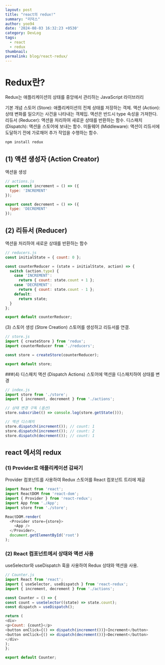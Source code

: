 ```yaml
---
layout: post
title: "react의 redux!"
summary: "리덕스"
author: yoo94
date: '2024-08-03 16:32:23 +0530'
category: DevLog
tags:
  - react
  - redux
thumbnail: 
permalink: blog/react-redux/
---
```

# Redux란? 
Redux는 애플리케이션의 상태를 중앙에서 관리하는 JavaScript 라이브러리

기본 개념
스토어 (Store): 애플리케이션의 전체 상태를 저장하는 객체.
액션 (Action): 상태 변화를 일으키는 사건을 나타내는 객체입. 액션은 반드시 type 속성을 가져한다.
리듀서 (Reducer): 액션을 처리하여 새로운 상태를 반환하는 함수.
디스패치 (Dispatch): 액션을 스토어에 보내는 함수.
미들웨어 (Middleware): 액션이 리듀서에 도달하기 전에 가로채어 추가 작업을 수행하는 함수.

```bash
npm install redux
```

## (1) 액션 생성자 (Action Creator)
액션을 생성
```js
// actions.js
export const increment = () => ({
  type: 'INCREMENT'
});

export const decrement = () => ({
  type: 'DECREMENT'
});
```
## (2) 리듀서 (Reducer)
액션을 처리하여 새로운 상태를 반환하는 함수
```js
// reducers.js
const initialState = { count: 0 };

const counterReducer = (state = initialState, action) => {
  switch (action.type) {
    case 'INCREMENT':
      return { count: state.count + 1 };
    case 'DECREMENT':
      return { count: state.count - 1 };
    default:
      return state;
  }
};

export default counterReducer;
```

(3) 스토어 생성 (Store Creation)
스토어를 생성하고 리듀서를 연결.

```js
// store.js
import { createStore } from 'redux';
import counterReducer from './reducers';

const store = createStore(counterReducer);

export default store;
```
###(4) 디스패치 액션 (Dispatch Actions)
스토어에 액션을 디스패치하여 상태를 변경
```js
// index.js
import store from './store';
import { increment, decrement } from './actions';

// 상태 변경 구독 (옵션)
store.subscribe(() => console.log(store.getState()));

// 액션 디스패치
store.dispatch(increment()); // count: 1
store.dispatch(increment()); // count: 2
store.dispatch(decrement()); // count: 1
```
## react 에서의 redux
### (1) Provider로 애플리케이션 감싸기
Provider 컴포넌트를 사용하여 Redux 스토어를 React 컴포넌트 트리에 제공
```js
import React from 'react';
import ReactDOM from 'react-dom';
import { Provider } from 'react-redux';
import App from './App';
import store from './store';

ReactDOM.render(
  <Provider store={store}>
    <App />
  </Provider>,
  document.getElementById('root')
);
```
### (2) React 컴포넌트에서 상태와 액션 사용
useSelector와 useDispatch 훅을 사용하여 Redux 상태와 액션을 사용.

```js
// Counter.js
import React from 'react';
import { useSelector, useDispatch } from 'react-redux';
import { increment, decrement } from './actions';

const Counter = () => {
const count = useSelector((state) => state.count);
const dispatch = useDispatch();

return (
<div>
<p>Count: {count}</p>
<button onClick={() => dispatch(increment())}>Increment</button>
<button onClick={() => dispatch(decrement())}>Decrement</button>
</div>
);
};

export default Counter;
```
